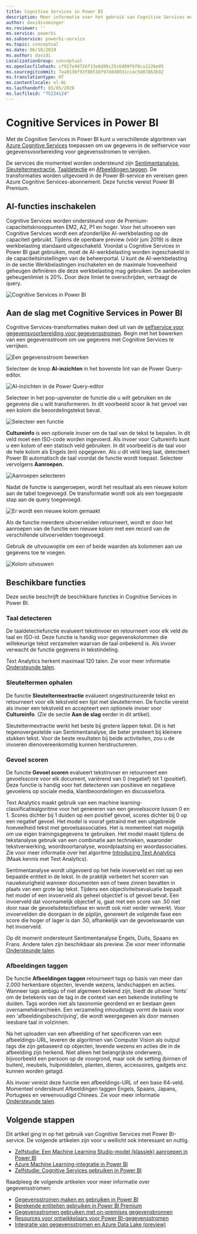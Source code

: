 ```yaml
---
title: Cognitive Services in Power BI
description: Meer informatie over het gebruik van Cognitive Services met Power BI
author: davidiseminger
ms.reviewer: ''
ms.service: powerbi
ms.subservice: powerbi-service
ms.topic: conceptual
ms.date: 06/10/2019
ms.author: davidi
LocalizationGroup: conceptual
ms.openlocfilehash: cf927e94726f33e8d88c25c6d09f6f0ca2226e05
ms.sourcegitcommit: 7aa0136f93f88516f97ddd8031ccac5d07863b92
ms.translationtype: HT
ms.contentlocale: nl-NL
ms.lasthandoff: 05/05/2020
ms.locfileid: "75224124"
---
```

# <a name="cognitive-services-in-power-bi"></a>Cognitive Services in Power BI 

Met de Cognitive Services in Power BI kunt u verschillende algoritmen van [Azure Cognitive Services](https://azure.microsoft.com/services/cognitive-services/) toepassen om uw gegevens in de selfservice voor gegevensvoorbereiding voor gegevensstromen te verrijken.

De services die momenteel worden ondersteund zijn [Sentimentanalyse](https://docs.microsoft.com/azure/cognitive-services/text-analytics/how-tos/text-analytics-how-to-sentiment-analysis), [Sleuteltermextractie](https://docs.microsoft.com/azure/cognitive-services/text-analytics/how-tos/text-analytics-how-to-keyword-extraction), [Taaldetectie](https://docs.microsoft.com/azure/cognitive-services/text-analytics/how-tos/text-analytics-how-to-language-detection) en [Afbeeldingen taggen](https://docs.microsoft.com/azure/cognitive-services/computer-vision/concept-tagging-images). De transformaties worden uitgevoerd in de Power BI-service en vereisen geen Azure Cognitive Services-abonnement. Deze functie vereist Power BI Premium.

## <a name="enabling-ai-features"></a>**AI-functies inschakelen**

Cognitive Services worden ondersteund voor de Premium-capaciteitsknooppunten EM2, A2, P1 en hoger. Voor het uitvoeren van Cognitive Services wordt een afzonderlijke AI-werkbelasting op de capaciteit gebruikt. Tijdens de openbare preview (vóór juni 2019) is deze werkbelasting standaard uitgeschakeld. Voordat u Cognitive Services in Power BI gaat gebruiken, moet de AI-werkbelasting worden ingeschakeld in de capaciteitsinstellingen van de beheerportal. U kunt de AI-werkbelasting in de sectie Werkbelastingen inschakelen en de maximale hoeveelheid geheugen definiëren die deze werkbelasting mag gebruiken. De aanbevolen geheugenlimiet is 20%. Door deze limiet te overschrijden, vertraagt de query.

![Cognitive Services in Power BI](media/service-cognitive-services/cognitive-services_01.png)

## <a name="getting-started-with-cognitive-services-in-power-bi"></a>**Aan de slag met Cognitive Services in Power BI**

Cognitive Services-transformaties maken deel uit van de [selfservice voor gegevensvoorbereiding voor gegevensstromen](https://powerbi.microsoft.com/blog/introducing-power-bi-data-prep-wtih-dataflows/). Begin met het bewerken van een gegevensstroom om uw gegevens met Cognitive Services te verrijken.

![Een gegevensstroom bewerken](media/service-cognitive-services/cognitive-services_02.png)

Selecteer de knop **AI-inzichten** in het bovenste lint van de Power Query-editor.

![AI-inzichten in de Power Query-editor](media/service-cognitive-services/cognitive-services_03.png)

Selecteer in het pop-upvenster de functie die u wilt gebruiken en de gegevens die u wilt transformeren. In dit voorbeeld scoor ik het gevoel van een kolom die beoordelingstekst bevat.

![Selecteer een functie](media/service-cognitive-services/cognitive-services_04.png)

**Cultureinfo** is een optionele invoer om de taal van de tekst te bepalen. In dit veld moet een ISO-code worden ingevoerd. Als invoer voor Cultureinfo kunt u een kolom of een statisch veld gebruiken. In dit voorbeeld is de taal voor de hele kolom als Engels (en) opgegeven. Als u dit veld leeg laat, detecteert Power BI automatisch de taal voordat de functie wordt toepast. Selecteer vervolgens **Aanroepen.**

![Aanroepen selecteren](media/service-cognitive-services/cognitive-services_05.png)

Nadat de functie is aangeroepen, wordt het resultaat als een nieuwe kolom aan de tabel toegevoegd. De transformatie wordt ook als een toegepaste stap aan de query toegevoegd.

![Er wordt een nieuwe kolom gemaakt](media/service-cognitive-services/cognitive-services_06.png)

Als de functie meerdere uitvoervelden retourneert, wordt er door het aanroepen van de functie een nieuwe kolom met een record van de verschillende uitvoervelden toegevoegd.

Gebruik de uitvouwoptie om een of beide waarden als kolommen aan uw gegevens toe te voegen.

![Kolom uitvouwen](media/service-cognitive-services/cognitive-services_07.png)

## <a name="available-functions"></a>**Beschikbare functies**

Deze sectie beschrijft de beschikbare functies in Cognitive Services in Power BI.

### <a name="detect-language"></a>**Taal detecteren**

De taaldetectiefunctie evalueert tekstinvoer en retourneert voor elk veld de taal en ISO-id. Deze functie is handig voor gegevenskolommen die willekeurige tekst verzamelen waarvan de taal onbekend is. Als invoer verwacht de functie gegevens in tekstindeling.

Text Analytics herkent maximaal 120 talen. Zie voor meer informatie [Ondersteunde talen](https://docs.microsoft.com/azure/cognitive-services/text-analytics/text-analytics-supported-languages).

### <a name="extract-key-phrases"></a>**Sleuteltermen ophalen**

De functie **Sleuteltermextractie** evalueert ongestructureerde tekst en retourneert voor elk tekstveld een lijst met sleuteltermen. De functie vereist als invoer een tekstveld en accepteert een optionele invoer voor **Cultureinfo**. (Zie de sectie **Aan de slag** eerder in dit artikel).

Sleuteltermextractie werkt het beste bij grotere lappen tekst. Dit is het tegenovergestelde van Sentimentanalyse, die beter presteert bij kleinere stukken tekst. Voor de beste resultaten bij beide activiteiten, zou u de invoeren dienovereenkomstig kunnen herstructureren.

### <a name="score-sentiment"></a>**Gevoel scoren**

De functie **Gevoel scoren** evalueert tekstinvoer en retourneert een gevoelsscore voor elk document, variërend van 0 (negatief) tot 1 (positief). Deze functie is handig voor het detecteren van positieve en negatieve gevoelens op sociale media, klantbeoordelingen en discussiefora.

Text Analytics maakt gebruik van een machine learning-classificatiealgoritme voor het genereren van een gevoelsscore tussen 0 en 1. Scores dichter bij 1 duiden op een positief gevoel, scores dichter bij 0 op een negatief gevoel. Het model is vooraf getraind met een uitgebreide hoeveelheid tekst met gevoelsassociaties. Het is momenteel niet mogelijk om uw eigen trainingsgegevens te gebruiken. Het model maakt tijdens de tekstanalyse gebruik van een combinatie aan technieken, waaronder tekstverwerking, woordsoortanalyse, woordplaatsing en woordassociaties. Zie voor meer informatie over het algoritme [Introducing Text Analytics](https://blogs.technet.microsoft.com/machinelearning/2015/04/08/introducing-text-analytics-in-the-azure-ml-marketplace/) (Maak kennis met Text Analytics).

Sentimentanalyse wordt uitgevoerd op het hele invoerveld en niet op een bepaalde entiteit in de tekst. In de praktijk verbetert het scoren van nauwkeurigheid wanneer documenten een of twee zinnen bevatten in plaats van een grote lap tekst. Tijdens een objectiviteitsevaluatie bepaalt het model of een invoerveld als geheel objectief is of gevoel bevat. Een invoerveld dat voornamelijk objectief is, gaat met een score van .50 niet door naar de gevoelsdetectiefase en wordt ook niet verder verwerkt. Voor invoervelden die doorgaan in de pijplijn, genereert de volgende fase een score die hoger of lager is dan .50, afhankelijk van de gevoelswaarde van het invoerveld.

Op dit moment ondersteunt Sentimentanalyse Engels, Duits, Spaans en Frans. Andere talen zijn beschikbaar als preview. Zie voor meer informatie [Ondersteunde talen](https://docs.microsoft.com/azure/cognitive-services/text-analytics/text-analytics-supported-languages).

### <a name="tag-images"></a>**Afbeeldingen taggen**

De functie **Afbeeldingen taggen** retourneert tags op basis van meer dan 2.000 herkenbare objecten, levende wezens, landschappen en acties. Wanneer tags ambigu of niet algemeen bekend zijn, biedt de uitvoer 'hints' om de betekenis van de tag in de context van een bekende instelling te duiden. Tags worden niet als taxonomie geordend en er bestaan geen overnamehiërarchieën. Een verzameling inhoudstags vormt de basis voor een 'afbeeldingsbeschrijving', die wordt weergegeven als door mensen leesbare taal in volzinnen.

Na het uploaden van een afbeelding of het specificeren van een afbeeldings-URL, leveren de algoritmen van Computer Vision als output tags die zijn gebaseerd op objecten, levende wezens en acties die in de afbeelding zijn herkend. Niet alleen het belangrijkste onderwerp, bijvoorbeeld een persoon op de voorgrond, maar ook de setting (binnen of buiten), meubels, hulpmiddelen, planten, dieren, accessoires, gadgets enz. kunnen worden getagd.

Als invoer vereist deze functie een afbeeldings-URL of een base 64-veld. Momenteel ondersteunt Afbeeldingen taggen Engels, Spaans, Japans, Portugees en vereenvoudigd Chinees. Zie voor meer informatie [Ondersteunde talen](https://docs.microsoft.com/rest/api/cognitiveservices/computervision/tagimage/tagimage#uri-parameters).

## <a name="next-steps"></a>Volgende stappen

Dit artikel ging in op het gebruik van Cognitive Services met Power BI-service. De volgende artikelen zijn voor u wellicht ook interessant en nuttig. 

* [Zelfstudie: Een Machine Learning Studio-model (klassiek) aanroepen in Power BI](service-tutorial-invoke-machine-learning-model.md)
* [Azure Machine Learning-integratie in Power BI](service-machine-learning-integration.md)
* [Zelfstudie: Cognitive Services gebruiken in Power BI](service-tutorial-use-cognitive-services.md)


Raadpleeg de volgende artikelen voor meer informatie over gegevensstromen:
* [Gegevensstromen maken en gebruiken in Power BI](service-dataflows-create-use.md)
* [Berekende entiteiten gebruiken in Power BI Premium](service-dataflows-computed-entities-premium.md)
* [Gegevensstromen gebruiken met on-premises gegevensbronnen](service-dataflows-on-premises-gateways.md)
* [Resources voor ontwikkelaars voor Power BI-gegevensstromen](service-dataflows-developer-resources.md)
* [Integratie van gegevensstromen en Azure Data Lake (preview)](service-dataflows-azure-data-lake-integration.md)